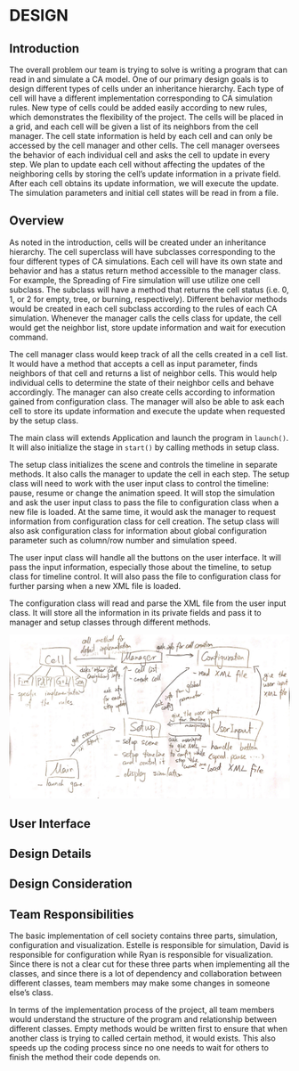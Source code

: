 # DESIGN

## Introduction

The overall problem our team is trying to solve is writing a program that can read in and simulate a CA model. One of our primary design goals is to design different types of cells under an inheritance hierarchy. Each type of cell will have a different implementation corresponding to CA simulation rules. New type of cells could be added easily according to new rules, which demonstrates the flexibility of the project. The cells will be placed in a grid, and each cell will be given a list of its neighbors from the cell manager. The cell state information is held by each cell and can only be accessed by the cell manager and other cells. The cell manager oversees the behavior of each individual cell and asks the cell to update in every step. We plan to update each cell without affecting the updates of the neighboring cells by storing the cell’s update information in a private field. After each cell obtains its update information, we will execute the update. The simulation parameters and initial cell states will be read in from a file.


## Overview

As noted in the introduction, cells will be created under an inheritance hierarchy. The cell superclass will have subclasses corresponding to the four different types of CA simulations. Each cell will have its own state and behavior and has a status return method accessible to the manager class. For example, the Spreading of Fire simulation will use utilize one cell subclass. The subclass will have a method that returns the cell status (i.e. 0, 1, or 2 for empty, tree, or burning, respectively). Different behavior methods would be created in each cell subclass according to the rules of each CA simulation. Whenever the manager calls the cells class for update, the cell would get the neighbor list, store update information and wait for execution command. 


The cell manager class would keep track of all the cells created in a cell list. It would have a method that accepts a cell as input parameter, finds neighbors of that cell and returns a list of neighbor cells. This would help individual cells to determine the state of their neighbor cells and behave accordingly. The manager can also create cells according to information gained from configuration class. The manager will also be able to ask each cell to store its update information and execute the update when requested by the setup class. 


The main class will extends Application and launch the program in `launch()`. It will also initialize the stage in `start()` by calling methods in setup class. 


The setup class initializes the scene and controls the timeline in separate methods. It also calls the manager to update the cell in each step. The setup class will need to work with the user input class to control the timeline: pause, resume or change the animation speed. It will stop the simulation and ask the user input class to pass the file to configuration class when a new file is loaded. At the same time, it would ask the manager to request information from configuration class for cell creation. The setup class will also ask configuration class for information about global configuration parameter such as column/row number and simulation speed. 


The user input class will handle all the buttons on the user interface. It will pass the input information, especially those about the timeline, to setup class for timeline control. It will also pass the file to configuration class for further parsing when a new XML file is loaded. 


The configuration class will read and parse the XML file from the user input class. It will store all the information in its private fields and pass it to manager and setup classes through different methods. 

![Overview Map](map.png)

## User Interface

## Design Details

## Design Consideration

## Team Responsibilities

The basic implementation of cell society contains three parts, simulation, configuration and visualization. Estelle is responsible for simulation, David is responsible for configuration while Ryan is responsible for visualization. Since there is not a clear cut for these three parts when implementing all the classes, and since there is a lot of dependency and collaboration between different classes, team members may make some changes in someone else’s class. 


In terms of the implementation process of the project, all team members would understand the structure of the program and relationship between different classes. Empty methods would be written first to ensure that when another class is trying to called certain method, it would exists. This also speeds up the coding process since no one needs to wait for others to finish the method their code depends on. 


